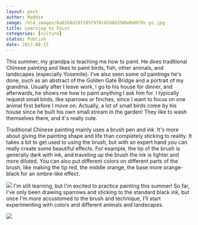 ```yaml
---
layout: post
author: Maddie
image: /old_images/6a01b8d28f2857970c01b8d298bdb0970c-pi.jpg
title: Learning to Paint
categories: [culture]
status: Publish
date: 2017-08-15
---
```


This summer, my grandpa is teaching me how to paint. He does traditional Chinese painting and likes to paint birds, fish, other animals, and landscapes (especially Yosemite). I've also seen some oil paintings he's done, such as an abstract of the Golden Gate Bridge and a portrait of my grandma. Usually after I leave work, I go to his house for dinner, and afterwards, he shows me how to paint anything I ask him for. I typically request small birds, like sparrows or finches, since I want to focus on one animal first before I move on. Actually, a lot of small birds come by his house since he built his own small stream in the garden! They like to wash themselves there, and it's really cute.

Traditional Chinese painting mainly uses a brush pen and ink. It's more about giving the painting shape and life than completely sticking to reality. It takes a bit to get used to using the brush, but with an expert hand you can really create some beautiful effects. For example, the tip of the brush is generally dark with ink, and traveling up the brush the ink is lighter and more diluted. You can also put different colors on different parts of the brush, like making the tip red, the middle orange, the base more orange-black for an ombre-like effect.


![](/old_images/6a01b8d28f2857970c01bb09b1af5e970d-pi.jpg)
I'm still learning, but I'm excited to practice painting this summer! So far, I've only been drawing sparrows and sticking to the standard black ink, but once I'm more accustomed to the brush and technique, I'll start experimenting with colors and different animals and landscapes. 


![](/old_images/6a01b8d28f2857970c01bb09b1afd3970d-pi.jpg)

